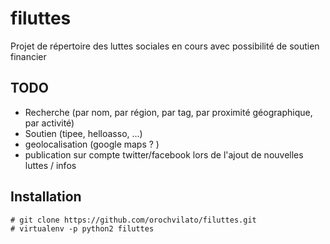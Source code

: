 # filuttes

Projet de répertoire des luttes sociales en cours avec possibilité de soutien financier

## TODO

* Recherche (par nom, par région, par tag, par proximité géographique, par activité)
* Soutien (tipee, helloasso, ...)
* geolocalisation (google maps ? )
* publication sur compte twitter/facebook lors de l'ajout de nouvelles luttes / infos

## Installation
```
# git clone https://github.com/orochvilato/filuttes.git
# virtualenv -p python2 filuttes
```
